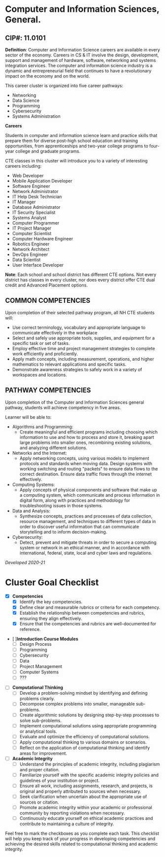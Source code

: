 # Computer and Information Sciences, General.

## CIP#: 11.0101

**Definition**: Computer and Information Science careers are available in every sector of the economy. 
Careers in CS & IT involve the design, development, support and management of hardware, software, 
networking and systems integration services. The computer and information science industry is a 
dynamic and entrepreneurial field that continues to have a revolutionary impact on the economy and on 
the world.

This career cluster is organized into five career pathways:
- Networking
- Data Science
- Programming
- Cybersecurity
- Systems Administration

**Careers**

Students in computer and information science learn and practice skills that prepare them for diverse 
post-high school education and training opportunities, from apprenticeships and two-year college 
programs to four-year college and graduate programs.

CTE classes in this cluster will introduce you to a variety of interesting careers including:
- Web Developer
- Mobile Application Developer
- Software Engineer
- Network Administrator
- IT Help Desk Technician
- IT Manager
- Database Administrator
- IT Security Specialist
- Systems Analyst
- Computer Programmer
- IT Project Manager
- Computer Scientist
- Computer Hardware Engineer
- Robotics Engineer
- Network Architect
- DevOps Engineer
- Data Scientist
- User Interface Developer

**Note**: Each school and school district has different CTE options. Not every district has classes in every 
cluster, nor does every district offer CTE dual credit and Advanced Placement options.

## COMMON COMPETENCIES
Upon completion of their selected pathway program, all NH CTE students will:

- Use correct terminology, vocabulary and appropriate language to communicate effectively in the 
workplace
- Select and safely use appropriate tools, supplies, and equipment for a specific task or set of tasks.
- Employ effective time and project management strategies to complete work efficiently and 
proficiently.
- Apply math concepts, including measurement, operations, and higher mathematics to relevant 
applications and specific tasks.
- Demonstrate awareness strategies to safely work in a variety of workspaces and locations.

## PATHWAY COMPETENCIES
Upon completion of the Computer and Information Sciences general pathway, students will achieve 
competency in five areas.

Learner will be able to: 
- Algorithms and Programming: 
	- Create meaningful and efficient programs including choosing which information to use and how to process and store it, breaking apart large problems into smaller ones, recombining existing solutions, and analyzing different solutions.
- Networks and the Internet:
	- Apply networking concepts, using various models to implement protocols and standards  when moving data. Design systems with working switching and routing "packets" to ensure data flows to the correct destination. Ensure data traffic flows through the internet effectively.
- Computing Systems: 
	- Apply concepts of physical components and software that make up a computing system, which communicate and process information in digital form, along with practices and methodology for troubleshooting issues in those systems.
- Data and Analysis: 
	- Synthesize concepts, practices and processes of data collection, resource management, and  techniques to different types of data in order to discover useful information that can communicate storytelling and to inform decision-making.
- Cybersecurity:
	- Detect, prevent and mitigate threats in order to secure a computing system or network in an ethical manner, and in accordance with international, federal, state, local and cyber laws and regulations.


*Developed 2020-21*

# Cluster Goal Checklist

- [x] **Competencies** 
  - [x] Identify the key competencies.
  - [x] Define clear and measurable rubrics or criteria for each competency.
  - [x] Establish the relationship between competencies and rubrics, ensuring they align effectively.
  - [x] Ensure that the competencies and rubrics are well-documented for reference.

- [ ]**Introduction Course Modules**
  - [ ] Design Process
  - [ ] Programming
  - [ ] Cybersecurity
  - [ ] Data
  - [ ] Project Management
  - [ ] Computer Systems
  - [ ] ???

- [ ] **Computational Thinking**
  - [ ] Develop a problem-solving mindset by identifying and defining problems clearly.
  - [ ] Decompose complex problems into smaller, manageable sub-problems.
  - [ ] Create algorithmic solutions by designing step-by-step processes to solve sub-problems.
  - [ ] Implement computational solutions using appropriate programming or analytical tools.
  - [ ] Evaluate and optimize the efficiency of computational solutions.
  - [ ] Apply computational thinking to various domains or scenarios.
  - [ ] Reflect on the application of computational thinking and identify areas for improvement.

- [ ] **Academic Integrity**
  - [ ] Understand the principles of academic integrity, including plagiarism and proper citation.
  - [ ] Familiarize yourself with the specific academic integrity policies and guidelines of your institution or project.
  - [ ] Ensure all work, including assignments, research, and projects, is original and properly attributed to sources when necessary.
  - [ ] Seek clarification when uncertain about the appropriate use of sources or citation.
  - [ ] Promote academic integrity within your academic or professional community by reporting violations when necessary.
  - [ ] Continuously educate yourself on ethical academic practices and contribute to maintaining a culture of integrity.

Feel free to mark the checkboxes as you complete each task. This checklist will help you keep track of your progress in developing competencies and achieving the desired skills related to computational thinking and academic integrity.